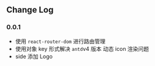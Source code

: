 ## Change Log

### 0.0.1

- 使用 `react-router-dom` 进行路由管理
- 使用对象 key 形式解决 `antd`v4 版本 动态 icon 渲染问题
- side 添加 Logo
